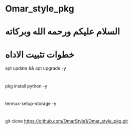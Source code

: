 # Omar_style_pkg
# السلام عليكم ورحمه الله وبركاته

# خطوات تثبيت الاداه

apt update && apt upgrade -y
#
pkg install python -y
#
termux-setup-storage -y
#
git clone https://github.com/OmarStyle1/Omar_style_pkg.git
